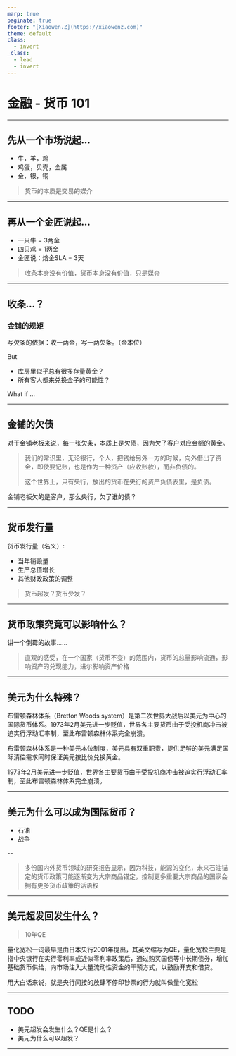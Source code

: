 ```yaml
---
marp: true
paginate: true
footer: "[Xiaowen.Z](https://xiaowenz.com)"
theme: default
class:
  - invert
_class:
  - lead
  - invert
---
```


# 金融 - 货币 101

---

## 先从一个市场说起...

- 牛，羊，鸡
- 鸡蛋，贝壳，金属
- 金，银，铜

> 货币的本质是交易的媒介

---

## 再从一个金匠说起...

- 一只牛 = 3两金
- 四只鸡 = 1两金
- 金匠说：熔金SLA = 3天

> 收条本身没有价值，货币本身没有价值，只是媒介

<!--
这张收条，就是纸币的最初形态。
-->

---

## 收条...？

### 金铺的规矩

写欠条的依据：收一两金，写一两欠条。（金本位）

But

- 库房里似乎总有很多存量黄金？
- 所有客人都来兑换金子的可能性？

What if ...

<!--
他超发了
-->

---

## 金铺的欠债

对于金铺老板来说，每一张欠条，本质上是欠债，因为欠了客户对应金额的黄金。

> 我们的常识里，无论银行，个人，把钱给另外一方的时候，向外借出了资金，即使要记账，也是作为一种资产（应收账款），而非负债的。
> 
> 这个世界上，只有央行，放出的货币在央行的资产负债表里，是负债。
 
金铺老板欠的是客户，那么央行，欠了谁的债？

<!--
央行的资产负债表是观察宏观经济重要的参考
-->

---

## 货币发行量

货币发行量（名义）:

- 当年销毁量
- 生产总值增长
- 其他财政政策的调整

> 货币超发？货币少发？

<!--
实际货币发行量对流动货币量的影响，这里暂时不展开
-->

---

## 货币政策究竟可以影响什么？

讲一个倒霉的故事……

> 直观的感受，在一个国家（货币不变）的范围内，货币的总量影响流通，影响资产的兑现能力，进尔影响资产价格

<!--
张三家里是开厂的，他从老爹那继承下来，生意不温不火，养家糊口足够，这厂大概也值点钱了，就算一百万吧。

时运不济，咱们先遇上一波通货膨胀，某个央行开始唰唰印钞了。

看起来经济挺好的，生意也好做，张三起早贪黑的干活，贷了一百万，扩大了厂房，新添了设备，也多雇了几个工人。虽然物价也在慢慢变贵，但毕竟挣钱多了呀，三哥表示也没啥不满意的，何况厂子本身现在也值至少两百多万了呢。

后来，央行不知道为啥不印钱了。

经济似乎冷下来了，买东西的人少了好多，商品降价也不如从前好卖了，三哥的厂开始库存积压起来，于是厂里先是降低了产量，后来解雇了工人，但卖货的速度还是不够挣不到什么钱，慢慢的，贷款都还不起了，家里老婆孩子养不起了。三哥想到了卖厂，可两百万的厂房设备，和没有降价的商品一样无人问津——那降价呗。一百五十万，一百万？最终，来了个李四，掏了一百万现金，买走了这个厂。张三拿着一百万现金，去银行还掉了贷款，一无所有的他，上街找了个送外卖的活儿，变成了蓝骑士。

后来，央行不知道为啥又开始印钱了。

李四的厂估价回到了两百万，三百万，继续生产继续挣钱，只是这个厂和倒霉的张三，已经没有任何关系了。

在市场经济公平交易的世界里，张三是个经营不善的倒霉蛋；张三自己也绝不可能想到，也许……自己是被坑了呢？可被谁呢？

资本，是真的可以通过无形的手，来掠夺财富的。
-->

---

## 美元为什么特殊？

布雷顿森林体系（Bretton Woods system）是第二次世界大战后以美元为中心的国际货币体系。1973年2月美元进一步贬值，世界各主要货币由于受投机商冲击被迫实行浮动汇率制，至此布雷顿森林体系完全崩溃。

布雷顿森林体系是一种美元本位制度，美元具有双重职责，提供足够的美元满足国际清偿需求同时保证美元按比价兑换黄金。

1973年2月美元进一步贬值，世界各主要货币由于受投机商冲击被迫实行浮动汇率制，至此布雷顿森林体系完全崩溃。

---

## 美元为什么可以成为国际货币？

- 石油
- 战争

--

> 多份国内外货币领域的研究报告显示，因为科技，能源的变化，未来石油锚定的货币政策可能逐渐变为大宗商品锚定，控制更多重要大宗商品的国家会拥有更多货币政策的话语权

---

## 美元超发回发生什么？

> 10年QE

量化宽松一词最早是由日本央行2001年提出，其英文缩写为QE，量化宽松主要是指中央银行在实行零利率或近似零利率政策后，通过购买国债等中长期债券，增加基础货币供给，向市场注入大量流动性资金的干预方式，以鼓励开支和借贷。

用大白话来说，就是央行间接的放肆不停印钞票的行为就叫做量化宽松


---


## TODO

- 美元超发会发生什么？QE是什么？
- 美元为什么可以超发？



---

